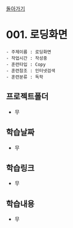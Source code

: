 [돌아가기](/Prototype-Flutter/README.md)

# 001. 로딩화면

```
- 주제이름 : 로딩화면
- 작업시간 : 작성중
- 훈련타입 : Copy
- 훈련참조 : 인터넷검색
- 훈련분류 : 독학
```

## 프로젝트폴더
- 무

## 학습날짜
- 무

## 학습링크
- 무

## 학습내용
- 무
